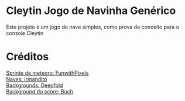 # Cleytin Jogo de Navinha Genérico

Este projeto é um jogo de nave simples, como prova de conceito para o console Cleytin


# Créditos

[Sprinte de meteoro: FunwithPixels](https://opengameart.org/content/brown-asteroid)  
[Naves: Irmandito](https://opengameart.org/content/spaceships-32x32)  
[Backgrounds: Deepfold](https://deep-fold.itch.io/space-background-generator)  
[Background do score: Buch](https://opengameart.org/content/golden-ui)  
